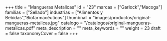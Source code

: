 +++
title = "Mangueras Metalicas"
id = "23"
marcas = ["Garlock","Macoga"]
familias = ["Sellado"]
industrias = ["Alimentos y Bebidas","Biofarmacéuticos"]
thumbnail = "images/productos/original-mangueras-metalicas.jpg"
catalogo = "/catalogos/original-mangueras-metalicas.pdf"
meta_description = ""
meta_keywords = ""
weight = 23
draft = false
taxonomyCover = false
+++
